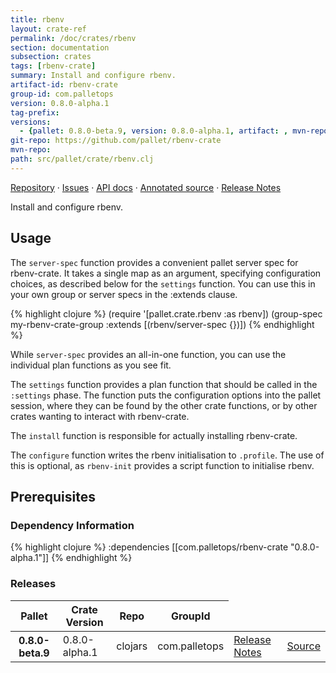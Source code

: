 ```yaml
---
title: rbenv
layout: crate-ref
permalink: /doc/crates/rbenv
section: documentation
subsection: crates
tags: [rbenv-crate]
summary: Install and configure rbenv.
artifact-id: rbenv-crate
group-id: com.palletops
version: 0.8.0-alpha.1
tag-prefix: 
versions:
  - {pallet: 0.8.0-beta.9, version: 0.8.0-alpha.1, artifact: , mvn-repo: , group-id: com.palletops, artifact-id: rbenv-crate, source-path: src/pallet/crate/rbenv.clj}
git-repo: https://github.com/pallet/rbenv-crate
mvn-repo: 
path: src/pallet/crate/rbenv.clj
---
```


[Repository](https://github.com/pallet/rbenv-crate) &#xb7;
[Issues](https://github.com/pallet/rbenv-crate/issues) &#xb7;
[API docs](http://palletops.com/rbenv-crate/0.8/api) &#xb7;
[Annotated source](http://palletops.com/rbenv-crate/0.8/annotated/uberdoc.html) &#xb7;
[Release Notes](https://github.com/pallet/rbenv-crate/blob/develop/ReleaseNotes.md)

Install and configure rbenv.

## Usage

The `server-spec` function provides a convenient pallet server spec for
rbenv-crate.  It takes a single map as an argument, specifying configuration
choices, as described below for the `settings` function.  You can use this
in your own group or server specs in the :extends clause.

{% highlight clojure %}
(require '[pallet.crate.rbenv :as rbenv])
(group-spec my-rbenv-crate-group
  :extends [(rbenv/server-spec {})])
{% endhighlight %}

While `server-spec` provides an all-in-one function, you can use the individual
plan functions as you see fit.

The `settings` function provides a plan function that should be called in the
`:settings` phase.  The function puts the configuration options into the pallet
session, where they can be found by the other crate functions, or by other
crates wanting to interact with rbenv-crate.

The `install` function is responsible for actually installing rbenv-crate.

The `configure` function writes the rbenv initialisation to `.profile`.  The use
of this is optional, as `rbenv-init` provides a script function to initialise
rbenv.


## Prerequisites


### Dependency Information

{% highlight clojure %}
:dependencies [[com.palletops/rbenv-crate "0.8.0-alpha.1"]]
{% endhighlight %}

### Releases

<table>
<thead>
  <tr><th>Pallet</th><th>Crate Version</th><th>Repo</th><th>GroupId</th></tr>
</thead>
<tbody>
  <tr>
    <th>0.8.0-beta.9</th>
    <td>0.8.0-alpha.1</td>
    <td>clojars</td>
    <td>com.palletops</td>
    <td><a href='https://github.com/pallet/rbenv-crate/blob/0.8.0-alpha.1/ReleaseNotes.md'>Release Notes</a></td>
    <td><a href='https://github.com/pallet/rbenv-crate/blob/0.8.0-alpha.1/'>Source</a></td>
  </tr>
</tbody>
</table>
